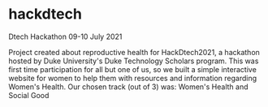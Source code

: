 # hackdtech
Dtech Hackathon 09-10 July 2021

Project created about reproductive health for HackDtech2021, a hackathon hosted by Duke University's Duke Technology Scholars program.
This was first time participation for all but one of us, so we built a simple interactive website for women to help them with resources
and information regarding Women's Health.
Our chosen track (out of 3) was: Women's Health and Social Good
